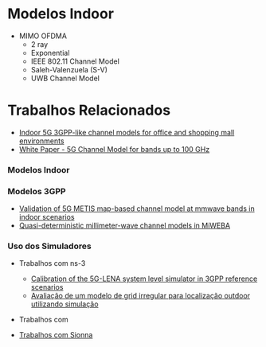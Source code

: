 # Modelos Indoor

- MIMO OFDMA
  - 2 ray
  - Exponential
  - IEEE 802.11 Channel Model
  - Saleh-Valenzuela (S-V)
  - UWB Channel Model

# Trabalhos Relacionados

- [Indoor 5G 3GPP-like channel models for office and shopping mall environments](https://ieeexplore-ieee-org.ez18.periodicos.capes.gov.br/document/7503868)
- [White Paper - 5G Channel Model for bands up to 100 GHz](http://www.5gworkshops.com/5GCMSIG_White%20Paper_r2dot3.pdf)

### Modelos Indoor

### Modelos 3GPP

- [Validation of 5G METIS map-based channel model at mmwave bands in indoor scenarios](https://ieeexplore-ieee-org.ez18.periodicos.capes.gov.br/document/7481518)
- [Quasi-deterministic millimeter-wave channel models in MiWEBA](https://jwcn-eurasipjournals.springeropen.com/articles/10.1186/s13638-016-0568-6#:~:text=This%20article%20introduces%20a%20quasi-deterministic%20channel%20model%20and,with%20a%20focus%20on%20millimeter-wave%20outdoor%20access%20channels.)

### Uso dos Simuladores

- Trabalhos com ns-3
  - [Calibration of the 5G-LENA system level simulator in 3GPP reference scenarios](https://www.sciencedirect.com/science/article/pii/S1569190X22000697?casa_token=_XJJPHuE088AAAAA:fMweiaxtDy89mEHCAaeknSxEv49H5qLDLRJOQDzx6USlBicKw55lNtazFA0IQes5YFgmzzOvfdg)
  - [Avaliação de um modelo de grid irregular para localização outdoor utilizando simulação](https://www.cin.ufpe.br/~tg/2018-1/fsa4-tg.pdf)

- Trabalhos com

- [Trabalhos com Sionna](https://nvlabs.github.io/sionna/made_with_sionna.html)
